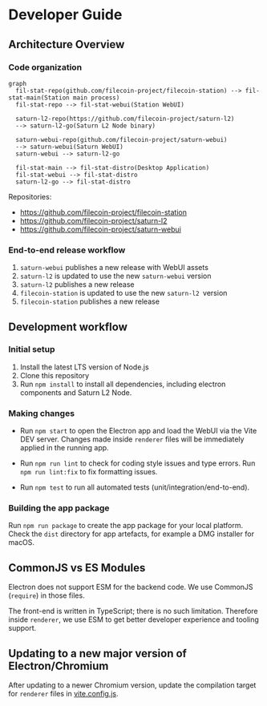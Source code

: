 # Developer Guide

## Architecture Overview

### Code organization

```mermaid
graph
  fil-stat-repo(github.com/filecoin-project/filecoin-station) --> fil-stat-main(Station main process)
  fil-stat-repo --> fil-stat-webui(Station WebUI)

  saturn-l2-repo(https://github.com/filecoin-project/saturn-l2)
  --> saturn-l2-go(Saturn L2 Node binary)

  saturn-webui-repo(github.com/filecoin-project/saturn-webui)
  --> saturn-webui(Saturn WebUI)
  saturn-webui --> saturn-l2-go

  fil-stat-main --> fil-stat-distro(Desktop Application)
  fil-stat-webui --> fil-stat-distro
  saturn-l2-go --> fil-stat-distro
```

Repositories:

- https://github.com/filecoin-project/filecoin-station
- https://github.com/filecoin-project/saturn-l2
- https://github.com/filecoin-project/saturn-webui

### End-to-end release workflow

1. `saturn-webui` publishes a new release with WebUI assets
2. `saturn-l2` is updated to use the new `saturn-webui` version
3. `saturn-l2` publishes a new release
4. `filecoin-station` is updated to use the new `saturn-l2 `version
5. `filecoin-station` publishes a new release

## Development workflow

### Initial setup

1. Install the latest LTS version of Node.js
2. Clone this repository
3. Run `npm install` to install all dependencies, including electron components
   and Saturn L2 Node.

### Making changes

- Run `npm start` to open the Electron app and load the WebUI via the Vite DEV
  server. Changes made inside `renderer` files will be immediately applied in
  the running app.

- Run `npm run lint` to check for coding style issues and type errors. Run
  `npm run lint:fix` to fix formatting issues.

- Run `npm test` to run all automated tests (unit/integration/end-to-end).

### Building the app package

Run `npm run package` to create the app package for your local platform. Check
the `dist` directory for app artefacts, for example a DMG installer for macOS.

## CommonJS vs ES Modules

Electron does not support ESM for the backend code. We use CommonJS (`require`)
in those files.

The front-end is written in TypeScript; there is no such limitation. Therefore
inside `renderer`, we use ESM to get better developer experience and tooling
support.

## Updating to a new major version of Electron/Chromium

After updating to a newer Chromium version, update the compilation target for
`renderer` files in [vite.config.js](./../vite.config.js).
